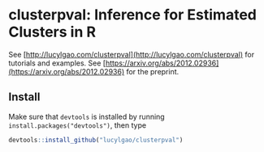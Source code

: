 # clusterpval: Inference for Estimated Clusters in R

See [http://lucylgao.com/clusterpval](http://lucylgao.com/clusterpval) for tutorials and examples. See [https://arxiv.org/abs/2012.02936](https://arxiv.org/abs/2012.02936) for the preprint.

Install 
-----

Make sure that ``devtools`` is installed by running ``install.packages("devtools")``, then type

```R
devtools::install_github("lucylgao/clusterpval")
```

